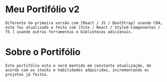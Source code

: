 # Meu Portifólio v2
 
    Diferente da primeira versão com [React / JS / BootStrap] usando CRA, este foi atualizado e feito com [Vite / React / Styled-Componentes / TS ] usando outras ferramentas e bibliotecas adicionais.

# Sobre o Portifólio

    Este portifólio esta e será mantido em constante atualização, de acordo com as stacks e habilidades adquiridas, incrementando os projetos já feitos.


